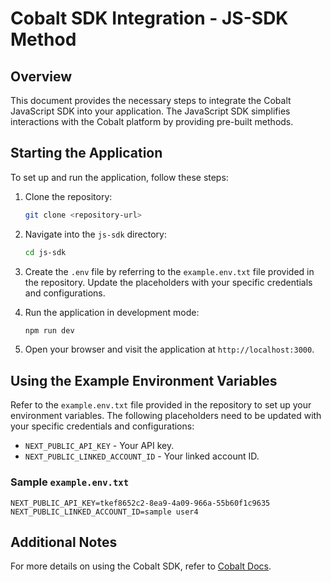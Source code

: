 # Cobalt SDK Integration - JS-SDK Method

## Overview
This document provides the necessary steps to integrate the Cobalt JavaScript SDK into your application. The JavaScript SDK simplifies interactions with the Cobalt platform by providing pre-built methods.

## Starting the Application
To set up and run the application, follow these steps:

1. Clone the repository:
   ```bash
   git clone <repository-url>
   ```

2. Navigate into the `js-sdk` directory:
   ```bash
   cd js-sdk
   ```

3. Create the `.env` file by referring to the `example.env.txt` file provided in the repository. Update the placeholders with your specific credentials and configurations.

4. Run the application in development mode:
   ```bash
   npm run dev
   ```

5. Open your browser and visit the application at `http://localhost:3000`.

## Using the Example Environment Variables
Refer to the `example.env.txt` file provided in the repository to set up your environment variables. The following placeholders need to be updated with your specific credentials and configurations:

- `NEXT_PUBLIC_API_KEY` - Your API key.
- `NEXT_PUBLIC_LINKED_ACCOUNT_ID` - Your linked account ID.

### Sample `example.env.txt`
```env
NEXT_PUBLIC_API_KEY=tkef8652c2-8ea9-4a09-966a-55b60f1c9635
NEXT_PUBLIC_LINKED_ACCOUNT_ID=sample user4
```

## Additional Notes
For more details on using the Cobalt SDK, refer to [Cobalt Docs](https://docs.gocobalt.io/introduction).

